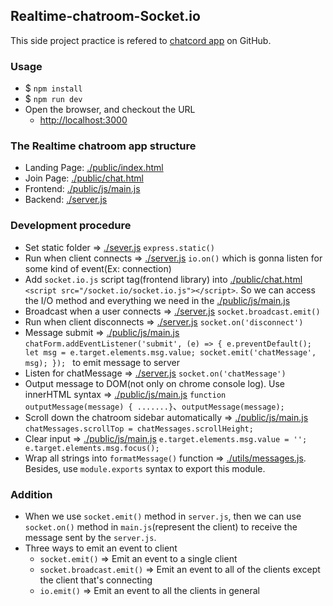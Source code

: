 Realtime-chatroom-Socket.io
----
This side project practice is refered to [chatcord app](https://github.com/bradtraversy/chatcord) on GitHub.

### Usage
- $ `npm install`
- $ `npm run dev`
- Open the browser, and checkout the URL
  + [http://localhost:3000](http://localhost:3000)

### The Realtime chatroom app structure
- Landing Page: [./public/index.html](./public/index.html)
- Join Page: [./public/chat.html](./public/chat.html)
- Frontend: [./public/js/main.js](./public/js/main.js)
- Backend: [./server.js](./server.js)

### Development procedure
- Set static folder => [./sever.js](./server.js) `express.static()`
- Run when client connects => [./server.js](./server.js) `io.on()` which is gonna listen for some kind of event(Ex: connection)
- Add `socket.io.js` script tag(frontend library) into [./public/chat.html](./public/chat.html) `<script src="/socket.io/socket.io.js"></script>`. So we can access the I/O method and everything we need in the [./public/js/main.js](./public/js/main.js)
- Broadcast when a user connects => [./server.js](./server.js) `socket.broadcast.emit()`
- Run when client disconnects => [./server.js](./server.js) `socket.on('disconnect')`
- Message submit => [./public/js/main.js](./public/js/main.js) `chatForm.addEventListener('submit', (e) => {
  e.preventDefault();
  let msg = e.target.elements.msg.value;
  socket.emit('chatMessage', msg);
});
` to emit message to server
- Listen for chatMessage => [./server.js](./server.js) `socket.on('chatMessage')`
- Output message to DOM(not only on chrome console log). Use innerHTML syntax => [./public/js/main.js](./public/js/main.js) `function outputMessage(message) { .......}`、`outputMessage(message);`
- Scroll down the chatroom sidebar automatically => [./public/js/main.js](./public/js/main.js) `chatMessages.scrollTop = chatMessages.scrollHeight;`
- Clear input => [./public/js/main.js](./public/js/main.js) `e.target.elements.msg.value = ''; e.target.elements.msg.focus();`
- Wrap all strings into `formatMessage()` function => [./utils/messages.js](./utils/messages.js). Besides, use `module.exports` syntax to export this module.




### Addition
- When we use `socket.emit()` method in `server.js`, then we can use `socket.on()` method in `main.js`(represent the client) to receive the message sent by the `server.js`.
- Three ways to emit an event to client
  + `socket.emit()` => Emit an event to a single client
  + `socket.broadcast.emit()` => Emit an event to all of the clients except the client that's connecting
  + `io.emit()` => Emit an event to all the clients in general